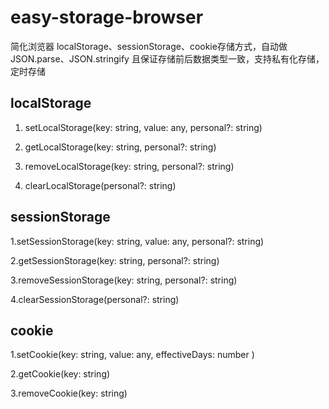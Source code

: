 # easy-storage-browser
简化浏览器 localStorage、sessionStorage、cookie存储方式，自动做 JSON.parse、JSON.stringify 且保证存储前后数据类型一致，支持私有化存储，定时存储

## localStorage

1. setLocalStorage(key: string, value: any, personal?: string)

2. getLocalStorage(key: string,  personal?: string)

3. removeLocalStorage(key: string,  personal?: string)

4. clearLocalStorage(personal?: string)

## sessionStorage

1.setSessionStorage(key: string, value: any, personal?: string)

2.getSessionStorage(key: string,  personal?: string)

3.removeSessionStorage(key: string,  personal?: string)

4.clearSessionStorage(personal?: string)

## cookie

1.setCookie(key: string, value: any, effectiveDays: number )

2.getCookie(key: string)

3.removeCookie(key: string)
